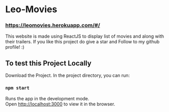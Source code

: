 # Leo-Movies
### https://leomovies.herokuapp.com/#/


This website is made using ReactJS to display list of movies and along with their trailers.
If you like this project do give a star and Follow to my github profile!  :)

## To test this Project Locally
Download the Project.
In the project directory, you can run:

### `npm start`

Runs the app in the development mode.\
Open [http://localhost:3000](http://localhost:3000) to view it in the browser.
